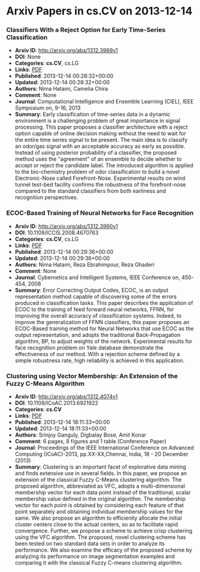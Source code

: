 # Arxiv Papers in cs.CV on 2013-12-14
### Classifiers With a Reject Option for Early Time-Series Classification
- **Arxiv ID**: http://arxiv.org/abs/1312.3989v1
- **DOI**: None
- **Categories**: **cs.CV**, cs.LG
- **Links**: [PDF](http://arxiv.org/pdf/1312.3989v1)
- **Published**: 2013-12-14 00:28:32+00:00
- **Updated**: 2013-12-14 00:28:32+00:00
- **Authors**: Nima Hatami, Camelia Chira
- **Comment**: None
- **Journal**: Computational Intelligence and Ensemble Learning (CIEL), IEEE
  Symposium on, 9-16, 2013
- **Summary**: Early classification of time-series data in a dynamic environment is a challenging problem of great importance in signal processing. This paper proposes a classifier architecture with a reject option capable of online decision making without the need to wait for the entire time series signal to be present. The main idea is to classify an odor/gas signal with an acceptable accuracy as early as possible. Instead of using posterior probability of a classifier, the proposed method uses the "agreement" of an ensemble to decide whether to accept or reject the candidate label. The introduced algorithm is applied to the bio-chemistry problem of odor classification to build a novel Electronic-Nose called Forefront-Nose. Experimental results on wind tunnel test-bed facility confirms the robustness of the forefront-nose compared to the standard classifiers from both earliness and recognition perspectives.



### ECOC-Based Training of Neural Networks for Face Recognition
- **Arxiv ID**: http://arxiv.org/abs/1312.3990v1
- **DOI**: 10.1109/ICCIS.2008.4670763
- **Categories**: **cs.CV**, cs.LG
- **Links**: [PDF](http://arxiv.org/pdf/1312.3990v1)
- **Published**: 2013-12-14 00:29:36+00:00
- **Updated**: 2013-12-14 00:29:36+00:00
- **Authors**: Nima Hatami, Reza Ebrahimpour, Reza Ghaderi
- **Comment**: None
- **Journal**: Cybernetics and Intelligent Systems, IEEE Conference on, 450-454,
  2008
- **Summary**: Error Correcting Output Codes, ECOC, is an output representation method capable of discovering some of the errors produced in classification tasks. This paper describes the application of ECOC to the training of feed forward neural networks, FFNN, for improving the overall accuracy of classification systems. Indeed, to improve the generalization of FFNN classifiers, this paper proposes an ECOC-Based training method for Neural Networks that use ECOC as the output representation, and adopts the traditional Back-Propagation algorithm, BP, to adjust weights of the network. Experimental results for face recognition problem on Yale database demonstrate the effectiveness of our method. With a rejection scheme defined by a simple robustness rate, high reliability is achieved in this application.



### Clustering using Vector Membership: An Extension of the Fuzzy C-Means Algorithm
- **Arxiv ID**: http://arxiv.org/abs/1312.4074v1
- **DOI**: 10.1109/ICoAC.2013.6921922
- **Categories**: **cs.CV**
- **Links**: [PDF](http://arxiv.org/pdf/1312.4074v1)
- **Published**: 2013-12-14 18:11:33+00:00
- **Updated**: 2013-12-14 18:11:33+00:00
- **Authors**: Srinjoy Ganguly, Digbalay Bose, Amit Konar
- **Comment**: 6 pages, 8 figures and 1 table (Conference Paper)
- **Journal**: Proceedings of the IEEE International Conference on Advanced
  Computing (ICoAC)-2013, pp.XX-XX,Chennai, India, 18 - 20 December (2013)
- **Summary**: Clustering is an important facet of explorative data mining and finds extensive use in several fields. In this paper, we propose an extension of the classical Fuzzy C-Means clustering algorithm. The proposed algorithm, abbreviated as VFC, adopts a multi-dimensional membership vector for each data point instead of the traditional, scalar membership value defined in the original algorithm. The membership vector for each point is obtained by considering each feature of that point separately and obtaining individual membership values for the same. We also propose an algorithm to efficiently allocate the initial cluster centers close to the actual centers, so as to facilitate rapid convergence. Further, we propose a scheme to achieve crisp clustering using the VFC algorithm. The proposed, novel clustering scheme has been tested on two standard data sets in order to analyze its performance. We also examine the efficacy of the proposed scheme by analyzing its performance on image segmentation examples and comparing it with the classical Fuzzy C-means clustering algorithm.



